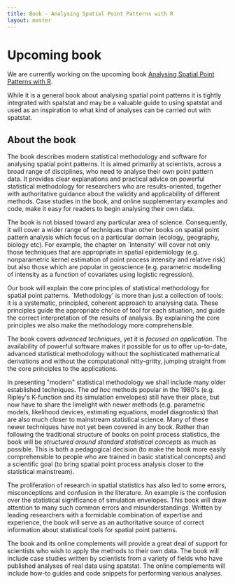 ```yaml
---
title: Book - Analysing Spatial Point Patterns with R
layout: master
---
```


# Upcoming book

We are currently working on the upcoming book [Analysing Spatial Point
Patterns with R][1].

While it is a general book about analysing spatial point patterns it
is tightly integrated with spatstat and may be a valuable guide to
using spatstat and used as an inspiration to what kind of analyses
can be carried out with spatstat.

[1]: http://www.taylorandfrancis.com/books/details/9781482210200/
"Book info at Taylor & Francis website"

## About the book

The book describes modern statistical methodology and software for
analysing spatial point patterns. It is aimed primarily at scientists,
across a broad range of disciplines, who need to analyse their own
point pattern data. It provides clear explanations and practical
advice on powerful statistical methodology for researchers who are
results-oriented, together with authoritative guidance about the
validity and applicability of different methods. Case studies in the
book, and online supplementary examples and code, make it easy for
readers to begin analysing their own data.

The book is not biased toward any particular area of science.
Consequently, it will cover a wider range of techniques than other
books on spatial point pattern analysis which focus on a particular
domain (ecology, geography, biology etc). For example, the chapter on
`Intensity' will cover not only those techniques that are appropriate
in spatial epidemiology (e.g. nonparametric kernel estimation of point
process intensity and relative risk) but also those which are popular
in geoscience (e.g. parametric modelling of intensity as a function of
covariates using logistic regression).

Our book will explain the core principles of statistical methodology
for spatial point patterns. `Methodology' is more than just a
collection of tools: it is a systematic, principled, coherent approach
to analysing data. These principles guide the appropriate choice of
tool for each situation, and guide the correct interpretation of the
results of analysis. By explaining the core principles we also make
the methodology more comprehensible.

The book covers *advanced techniques*, yet it is *focused on
application*. The availability of powerful software makes it possible
for us to offer up-to-date, advanced statistical methodology without
the sophisticated mathematical derivations and without the
computational nitty-gritty, jumping straight from the core principles
to the applications.

In presenting "modern" statistical methodology we shall include many
older established techniques. The *ad hoc* methods popular in the
1980's (e.g. Ripley's K-function and its simulation envelopes) still
have their place, but now have to share the limelight with newer
methods (e.g. parametric models, likelihood devices, estimating
equations, model diagnostics) that are also much closer to mainstream
statistical science. Many of these newer techniques have not yet been
covered in any book. Rather than following the traditional structure
of books on point process statistics, the book will be *structured
around standard statistical concepts* as much as possible. This is
both a pedagogical decision (to make the book more easily
comprehensible to people who are trained in basic statistical
concepts) and a scientific goal (to bring spatial point process
analysis closer to the statistical mainstream).

The proliferation of research in spatial statistics has also led to
some errors, misconceptions and confusion in the literature. An
example is the confusion over the statistical significance of
simulation envelopes. This book will draw attention to many such
common errors and misunderstandings. Written by leading researchers
with a formidable combination of expertise and experience, the book
will serve as an authoritative source of correct information about
statistical tools for spatial point patterns.

The book and its online complements will provide a great deal of
support for scientists who wish to apply the methods to their own
data. The book will include case studies written by scientists from a
variety of fields who have published analyses of real data using
spatstat. The online complements will include how-to guides and code
snippets for performing various analyses.

